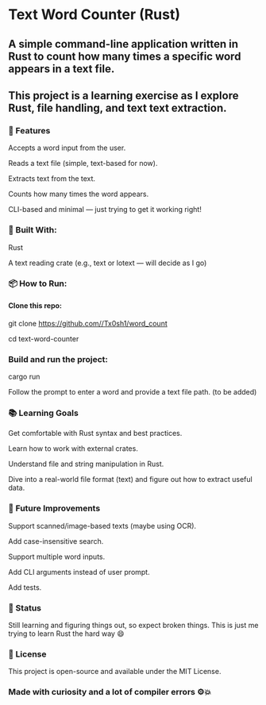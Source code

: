 # Text Word Counter (Rust)

## A simple command-line application written in Rust to count how many times a specific word appears in a text file.
## This project is a learning exercise as I explore Rust, file handling, and text text extraction.

### 🚀 Features
Accepts a word input from the user.

Reads a text file (simple, text-based for now).

Extracts text from the text.

Counts how many times the word appears.

CLI-based and minimal — just trying to get it working right!

### 🦀 Built With:
Rust

A text reading crate (e.g., text or lotext — will decide as I go)

### 📦 How to Run:
#### Clone this repo:

git clone https://github.com//Tx0sh1/word_count

cd text-word-counter

### Build and run the project:

cargo run

Follow the prompt to enter a word and provide a text file path. (to be added)

### 📚 Learning Goals
Get comfortable with Rust syntax and best practices.

Learn how to work with external crates.

Understand file and string manipulation in Rust.

Dive into a real-world file format (text) and figure out how to extract useful data.

### 📌 Future Improvements
Support scanned/image-based texts (maybe using OCR).

Add case-insensitive search.

Support multiple word inputs.

Add CLI arguments instead of user prompt.

Add tests.

### 🧠 Status
Still learning and figuring things out, so expect broken things.
This is just me trying to learn Rust the hard way 😄

### 📖 License
This project is open-source and available under the MIT License.

### Made with curiosity and a lot of compiler errors ⚙️💥